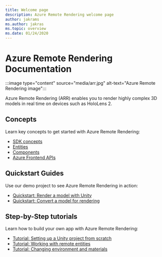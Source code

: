 ```yaml
---
title: Welcome page
description: Azure Remote Rendering welcome page
author: jakrams
ms.author: jakras
ms.topic: overview
ms.date: 01/24/2020
---
```


# Azure Remote Rendering Documentation

:::image type="content" source="media/arr.jpg" alt-text="Azure Remote Rendering image":::

Azure Remote Rendering (ARR) enables you to render highly complex 3D models in real time on devices such as HoloLens 2.

## Concepts

Learn key concepts to get started with Azure Remote Rendering:

* [SDK concepts](concepts/sdk-concepts.md)
* [Entities](concepts/entities.md)
* [Components](concepts/components.md)
* [Azure Frontend APIs](how-tos/frontend-apis.md)

## Quickstart Guides

Use our demo project to see Azure Remote Rendering in action:

* [Quickstart: Render a model with Unity](quickstarts/render-model.md)
* [Quickstart: Convert a model for rendering](quickstarts/convert-model.md)

## Step-by-Step tutorials

Learn how to build your own app with Azure Remote Rendering:

* [Tutorial: Setting up a Unity project from scratch](tutorials/unity/project-setup.md)
* [Tutorial: Working with remote entities](tutorials/unity/working-with-remote-entities.md)
* [Tutorial: Changing environment and materials](tutorials/unity/changing-environment-and-materials.md)
